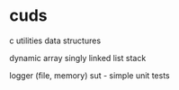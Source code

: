 # cuds
c utilities data structures

dynamic array
singly linked list
stack

logger (file, memory)
sut - simple unit tests
